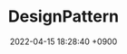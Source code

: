 ---
layout  : category
title   : DesignPattern
summary : 디자인패턴
date    : 2022-04-15 18:28:40 +0900
updated : 2022-04-15 20:55:09 +0900
tag     : designpattern
toc     : true
public  : true
parent  : [[/index]]
latex   : false
---